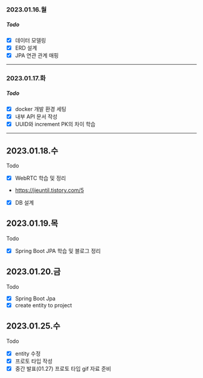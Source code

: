 ### 2023.01.16.월

##### Todo
- [x]  데이터 모델링
- [x]  ERD 설계
- [x]  JPA 연관 관계 매핑

---

### 2023.01.17.화

##### Todo 
- [x]  docker 개발 환경 세팅
- [x]  내부 API 문서 작성
- [x]  UUID와 increment PK의 차이 학습

---

## 2023.01.18.수

Todo

- [x] WebRTC 학습 및 정리
- https://jieuntil.tistory.com/5
- [x]  DB 설계

## 2023.01.19.목

Todo

- [x] Spring Boot JPA 학습 및 블로그 정리

## 2023.01.20.금

Todo

- [x] Spring Boot Jpa
- [x] create entity to project

## 2023.01.25.수

Todo

- [x] entity 수정
- [x] 프로토 타입 작성
- [x] 중간 발표(01.27) 프로토 타입 gif 자료 준비 